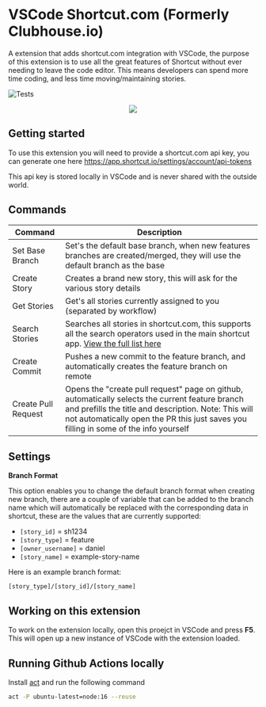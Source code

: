 # VSCode Shortcut.com (Formerly Clubhouse.io)

A extension that adds shortcut.com integration with VSCode, the purpose of this extension is 
to use all the great features of Shortcut without ever needing to leave the code editor. This means developers can spend more time coding, and less time moving/maintaining stories.

![Tests](https://github.com/Daniel-Griffiths/vscode-shortcut/actions/workflows/publish.yml/badge.svg)

<p align="center">
  <img src="example.gif"/>
</p>

## Getting started

To use this extension you will need to provide a shortcut.com api key, you can generate one here https://app.shortcut.io/settings/account/api-tokens

This api key is stored locally in VSCode and is never shared with the outside world.

## Commands

| Command | Description |
|---|---|
| Set Base Branch | Set's the default base branch, when new features branches are created/merged, they will use the default branch as the base |
| Create Story | Creates a brand new story, this will ask for the various story details |
| Get Stories| Get's all stories currently assigned to you (separated by workflow) |
| Search Stories | Searches all stories in shortcut.com, this supports all the search operators used in the main shortcut app. [View the full list here](https://help.shortcut.com/hc/en-us/articles/360000046646-Searching-in-Clubhouse-Story-Search) |
| Create Commit | Pushes a new commit to the feature branch, and automatically creates the feature branch on remote |
| Create Pull Request | Opens the "create pull request" page on github, automatically selects the current feature branch and prefills the title and description. Note: This will not automatically open the PR this just saves you filling in some of the info yourself |

## Settings

**Branch Format**

This option enables you to change the default branch format when creating new branch, there are a couple of variable that can be added to the branch name
which will automatically be replaced with the corresponding data in shortcut, these are the values that are currently supported:

- `[story_id]` = sh1234
- `[story_type]` = feature
- `[owner_username]` = daniel
- `[story_name]` = example-story-name

Here is an example branch format:

```
[story_type]/[story_id]/[story_name]
```

## Working on this extension

To work on the extension locally, open this proejct in VSCode and press **F5**. This will open up a new instance of VSCode with the extension loaded.


## Running Github Actions locally

Install [act](https://github.com/nektos/act) and run the following command

```bash
act -P ubuntu-latest=node:16 --reuse
```
